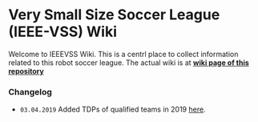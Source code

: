 # Very Small Size Soccer League (IEEE-VSS) Wiki 
Welcome to IEEEVSS Wiki. This is a centrl place to collect information related to this robot soccer league.
The actual wiki is at [**wiki page of this repository**](https://github.com/ahmp3/vss_league/wiki)

### Changelog
- ```03.04.2019``` Added TDPs of qualified teams in 2019 [here](https://github.com/ahmp3/vss_league/wiki/Team-Description-Papers).
